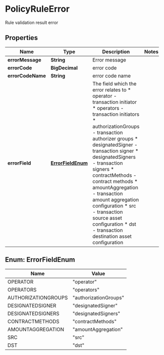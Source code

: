 

# PolicyRuleError

Rule validation result error

## Properties

| Name | Type | Description | Notes |
|------------ | ------------- | ------------- | -------------|
|**errorMessage** | **String** | Error message |  |
|**errorCode** | **BigDecimal** | error code |  |
|**errorCodeName** | **String** | error code name |  |
|**errorField** | [**ErrorFieldEnum**](#ErrorFieldEnum) | The field which the error relates to * operator - transaction initiator * operators - transaction initiators * authorizationGroups - transaction authorizer groups * designatedSigner - transaction signer * designatedSigners - transaction signers * contractMethods - contract methods * amountAggregation - transaction amount aggregation configuration * src - transaction source asset configuration * dst - transaction destination asset configuration  |  |



## Enum: ErrorFieldEnum

| Name | Value |
|---- | -----|
| OPERATOR | &quot;operator&quot; |
| OPERATORS | &quot;operators&quot; |
| AUTHORIZATIONGROUPS | &quot;authorizationGroups&quot; |
| DESIGNATEDSIGNER | &quot;designatedSigner&quot; |
| DESIGNATEDSIGNERS | &quot;designatedSigners&quot; |
| CONTRACTMETHODS | &quot;contractMethods&quot; |
| AMOUNTAGGREGATION | &quot;amountAggregation&quot; |
| SRC | &quot;src&quot; |
| DST | &quot;dst&quot; |



